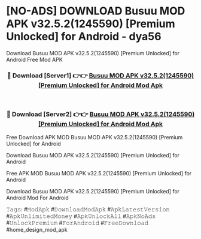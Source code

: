 # [NO-ADS] DOWNLOAD Busuu MOD APK v32.5.2(1245590) [Premium Unlocked] for Android - dya56
Download Busuu MOD APK v32.5.2(1245590) [Premium Unlocked] for Android Free Mod APK

<div align="center">
<h3>🔴 Download [Server1] 👉👉 <a href="https://apk-comot.site?title=Busuu_MOD_APK_v32.5.2(1245590)_[Premium_Unlocked]_for_Android">Busuu MOD APK v32.5.2(1245590) [Premium Unlocked] for Android Mod Apk</a></h3><br>

<h3>🔴 Download [Server2] 👉👉 <a href="https://apk-comot.site?title=Busuu_MOD_APK_v32.5.2(1245590)_[Premium_Unlocked]_for_Android">Busuu MOD APK v32.5.2(1245590) [Premium Unlocked] for Android Mod Apk</a></h3>
</div>


Free Download APK MOD Busuu MOD APK v32.5.2(1245590) [Premium Unlocked] for Android

Download Busuu MOD APK v32.5.2(1245590) [Premium Unlocked] for Android 

Free APK MOD Busuu MOD APK v32.5.2(1245590) [Premium Unlocked] for Android 

Download Busuu MOD APK v32.5.2(1245590) [Premium Unlocked] for Android Mod For Android

𝚃𝚊𝚐𝚜: #𝙼𝚘𝚍𝙰𝚙𝚔 #𝙳𝚘𝚠𝚗𝚕𝚘𝚊𝚍𝙼𝚘𝚍𝙰𝚙𝚔 #𝙰𝚙𝚔𝙻𝚊𝚝𝚎𝚜𝚝𝚅𝚎𝚛𝚜𝚒𝚘𝚗 #𝙰𝚙𝚔𝚄𝚗𝚕𝚒𝚖𝚒𝚝𝚎𝚍𝙼𝚘𝚗𝚎𝚢 #𝙰𝚙𝚔𝚄𝚗𝚕𝚘𝚌𝚔𝙰𝚕𝚕 #𝙰𝚙𝚔𝙽𝚘𝙰𝚍𝚜 #𝚄𝚗𝚕𝚘𝚌𝚔𝙿𝚛𝚎𝚖𝚒𝚞𝚖 #𝙵𝚘𝚛𝙰𝚗𝚍𝚛𝚘𝚒𝚍 #𝙵𝚛𝚎𝚎𝙳𝚘𝚠𝚗𝚕𝚘𝚊𝚍 #home_design_mod_apk